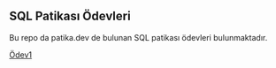 ## SQL Patikası Ödevleri
Bu repo da patika.dev de bulunan SQL patikası ödevleri bulunmaktadır.

[Ödev1](Odev1.sql)
